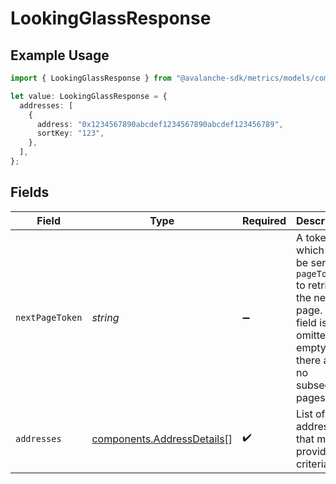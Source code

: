 # LookingGlassResponse

## Example Usage

```typescript
import { LookingGlassResponse } from "@avalanche-sdk/metrics/models/components";

let value: LookingGlassResponse = {
  addresses: [
    {
      address: "0x1234567890abcdef1234567890abcdef123456789",
      sortKey: "123",
    },
  ],
};
```

## Fields

| Field                                                                                                                                  | Type                                                                                                                                   | Required                                                                                                                               | Description                                                                                                                            |
| -------------------------------------------------------------------------------------------------------------------------------------- | -------------------------------------------------------------------------------------------------------------------------------------- | -------------------------------------------------------------------------------------------------------------------------------------- | -------------------------------------------------------------------------------------------------------------------------------------- |
| `nextPageToken`                                                                                                                        | *string*                                                                                                                               | :heavy_minus_sign:                                                                                                                     | A token, which can be sent as `pageToken` to retrieve the next page. If this field is omitted or empty, there are no subsequent pages. |
| `addresses`                                                                                                                            | [components.AddressDetails](../../models/components/addressdetails.md)[]                                                               | :heavy_check_mark:                                                                                                                     | List of addresses that match provided criteria.                                                                                        |